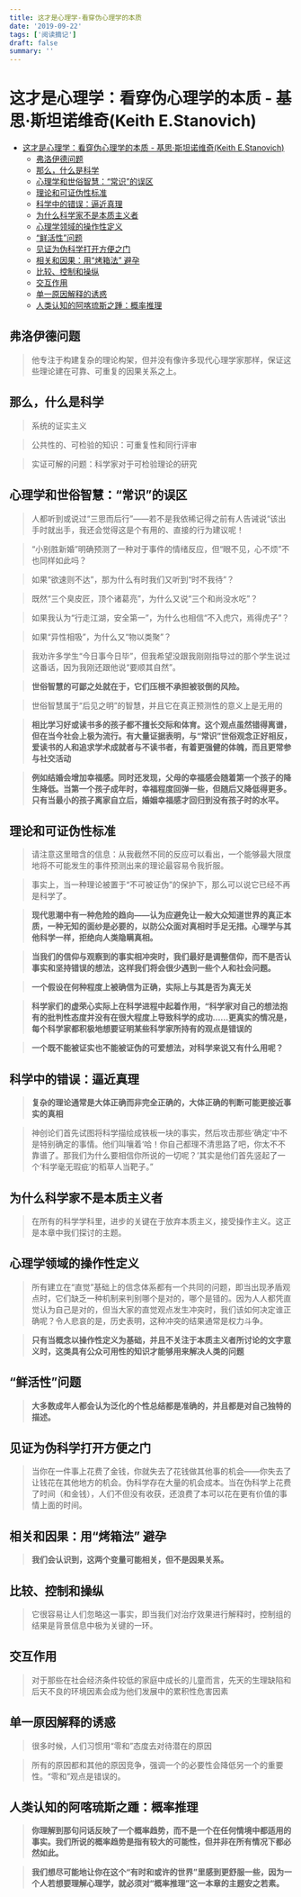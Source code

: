 ```yaml
---
title: 这才是心理学-看穿伪心理学的本质
date: '2019-09-22'
tags: ['阅读摘记']
draft: false
summary: ''
---
```


# 这才是心理学：看穿伪心理学的本质 - 基思·斯坦诺维奇(Keith E.Stanovich)

- [这才是心理学：看穿伪心理学的本质 - 基思·斯坦诺维奇(Keith E.Stanovich)](#%e8%bf%99%e6%89%8d%e6%98%af%e5%bf%83%e7%90%86%e5%ad%a6%e7%9c%8b%e7%a9%bf%e4%bc%aa%e5%bf%83%e7%90%86%e5%ad%a6%e7%9a%84%e6%9c%ac%e8%b4%a8---%e5%9f%ba%e6%80%9d%e6%96%af%e5%9d%a6%e8%af%ba%e7%bb%b4%e5%a5%87keith-estanovich)
  - [弗洛伊德问题](#%e5%bc%97%e6%b4%9b%e4%bc%8a%e5%be%b7%e9%97%ae%e9%a2%98)
  - [那么，什么是科学](#%e9%82%a3%e4%b9%88%e4%bb%80%e4%b9%88%e6%98%af%e7%a7%91%e5%ad%a6)
  - [心理学和世俗智慧：“常识”的误区](#%e5%bf%83%e7%90%86%e5%ad%a6%e5%92%8c%e4%b8%96%e4%bf%97%e6%99%ba%e6%85%a7%e5%b8%b8%e8%af%86%e7%9a%84%e8%af%af%e5%8c%ba)
  - [理论和可证伪性标准](#%e7%90%86%e8%ae%ba%e5%92%8c%e5%8f%af%e8%af%81%e4%bc%aa%e6%80%a7%e6%a0%87%e5%87%86)
  - [科学中的错误：逼近真理](#%e7%a7%91%e5%ad%a6%e4%b8%ad%e7%9a%84%e9%94%99%e8%af%af%e9%80%bc%e8%bf%91%e7%9c%9f%e7%90%86)
  - [为什么科学家不是本质主义者](#%e4%b8%ba%e4%bb%80%e4%b9%88%e7%a7%91%e5%ad%a6%e5%ae%b6%e4%b8%8d%e6%98%af%e6%9c%ac%e8%b4%a8%e4%b8%bb%e4%b9%89%e8%80%85)
  - [心理学领域的操作性定义](#%e5%bf%83%e7%90%86%e5%ad%a6%e9%a2%86%e5%9f%9f%e7%9a%84%e6%93%8d%e4%bd%9c%e6%80%a7%e5%ae%9a%e4%b9%89)
  - [“鲜活性”问题](#%e9%b2%9c%e6%b4%bb%e6%80%a7%e9%97%ae%e9%a2%98)
  - [见证为伪科学打开方便之门](#%e8%a7%81%e8%af%81%e4%b8%ba%e4%bc%aa%e7%a7%91%e5%ad%a6%e6%89%93%e5%bc%80%e6%96%b9%e4%be%bf%e4%b9%8b%e9%97%a8)
  - [相关和因果：用“烤箱法” 避孕](#%e7%9b%b8%e5%85%b3%e5%92%8c%e5%9b%a0%e6%9e%9c%e7%94%a8%e7%83%a4%e7%ae%b1%e6%b3%95-%e9%81%bf%e5%ad%95)
  - [比较、控制和操纵](#%e6%af%94%e8%be%83%e6%8e%a7%e5%88%b6%e5%92%8c%e6%93%8d%e7%ba%b5)
  - [交互作用](#%e4%ba%a4%e4%ba%92%e4%bd%9c%e7%94%a8)
  - [单一原因解释的诱惑](#%e5%8d%95%e4%b8%80%e5%8e%9f%e5%9b%a0%e8%a7%a3%e9%87%8a%e7%9a%84%e8%af%b1%e6%83%91)
  - [人类认知的阿喀琉斯之踵：概率推理](#%e4%ba%ba%e7%b1%bb%e8%ae%a4%e7%9f%a5%e7%9a%84%e9%98%bf%e5%96%80%e7%90%89%e6%96%af%e4%b9%8b%e8%b8%b5%e6%a6%82%e7%8e%87%e6%8e%a8%e7%90%86)

## 弗洛伊德问题

> 他专注于构建复杂的理论构架，但并没有像许多现代心理学家那样，保证这些理论建在可靠、可重复的因果关系之上。

## 那么，什么是科学

> 系统的证实主义

> 公共性的、可检验的知识：可重复性和同行评审

> 实证可解的问题：科学家对于可检验理论的研究

## 心理学和世俗智慧：“常识”的误区

> 人都听到或说过“三思而后行”——若不是我依稀记得之前有人告诫说“该出手时就出手，我还会觉得这是个有用的、直接的行为建议呢！

> “小别胜新婚”明确预测了一种对于事件的情绪反应，但“眼不见，心不烦”不也同样如此吗？

> 如果“欲速则不达”，那为什么有时我们又听到“时不我待”？

> 既然“三个臭皮匠，顶个诸葛亮”，为什么又说“三个和尚没水吃”？

> 如果我认为“行走江湖，安全第一”，为什么也相信“不入虎穴，焉得虎子”？

> 如果“异性相吸”，为什么又“物以类聚”？

> 我劝许多学生“今日事今日毕”，但我希望没跟我刚刚指导过的那个学生说过这番话，因为我刚还跟他说“要顺其自然”。

> **世俗智慧的可鄙之处就在于，它们压根不承担被驳倒的风险。**

> 世俗智慧属于“后见之明”的智慧，并且它在真正预测性的意义上是无用的

> **相比学习好或读书多的孩子都不擅长交际和体育。这个观点虽然错得离谱，但在当今社会上极为流行。有大量证据表明，与“常识”世俗观念正好相反，爱读书的人和追求学术成就者与不读书者，有着更强健的体魄，而且更常参与社交活动**

> **例如结婚会增加幸福感。同时还发现，父母的幸福感会随着第一个孩子的降生降低。当第一个孩子成年时，幸福程度回弹一些，但随后又降低得更多。只有当最小的孩子离家自立后，婚姻幸福感才回归到没有孩子时的水平。**

## 理论和可证伪性标准

> 请注意这里暗含的信息：从我截然不同的反应可以看出，一个能够最大限度地将不可能发生的事件预测出来的理论最容易令我折服。

> 事实上，当一种理论被置于“不可被证伪”的保护下，那么可以说它已经不再是科学了。

> **现代思潮中有一种危险的趋向——认为应避免让一般大众知道世界的真正本质，一种无知的面纱是必要的，以防公众面对真相时手足无措。心理学与其他科学一样，拒绝向人类隐瞒真相。**

> **当我们的信仰与观察到的事实相冲突时，我们最好是调整信仰，而不是否认事实和坚持错误的想法，这样我们将会很少遇到一些个人和社会问题。**

> **一个假设在何种程度上被确信为正确，实际上与其是否为真无关**

> **科学家们的虚荣心实际上在科学进程中起着作用，“科学家对自己的想法抱有的批判性态度并没有在很大程度上导致科学的成功……更真实的情况是，每个科学家都积极地想要证明某些科学家所持有的观点是错误的**

> **一个既不能被证实也不能被证伪的可爱想法，对科学来说又有什么用呢？**

## 科学中的错误：逼近真理

> **复杂的理论通常是大体正确而非完全正确的，大体正确的判断可能更接近事实的真相**

> 神创论们首先试图将科学描绘成铁板一块的事实，然后攻击那些‘确定’中不是特别确定的事情。他们叫嚷着‘哈！你自己都理不清思路了吧，你太不不靠谱了。那我们为什么要相信你所说的一切呢？’其实是他们首先竖起了一个‘科学毫无瑕疵’的稻草人当靶子。”

## 为什么科学家不是本质主义者

> 在所有的科学学科里，进步的关键在于放弃本质主义，接受操作主义。这正是本章中我们探讨的主题。

## 心理学领域的操作性定义

> 所有建立在“直觉”基础上的信念体系都有一个共同的问题，即当出现矛盾观点时，它们缺乏一种机制来判别哪个是对的，哪个是错的。因为人人都凭直觉认为自己是对的，但当大家的直觉观点发生冲突时，我们该如何决定谁正确呢？令人悲哀的是，历史表明，这种冲突的结果通常是权力斗争。

> **只有当概念以操作性定义为基础，并且不关注于本质主义者所讨论的文字意义时，这类具有公众可用性的知识才能够用来解决人类的问题**

## “鲜活性”问题

> **大多数成年人都会认为泛化的个性总结都是准确的，并且都是对自己独特的描述。**

## 见证为伪科学打开方便之门

> 当你在一件事上花费了金钱，你就失去了花钱做其他事的机会——你失去了让钱花在其他地方的机会。伪科学存在大量的机会成本。当在伪科学上花费了时间（和金钱），人们不但没有收获，还浪费了本可以花在更有价值的事情上面的时间。

## 相关和因果：用“烤箱法” 避孕

> **我们会认识到，这两个变量可能相关，但不是因果关系。**

## 比较、控制和操纵

> 它很容易让人们忽略这一事实，即当我们对治疗效果进行解释时，控制组的结果是背景信息中极为关键的一环。

## 交互作用

> 对于那些在社会经济条件较低的家庭中成长的儿童而言，先天的生理缺陷和后天不良的环境因素会成为他们发展中的累积性危害因素

## 单一原因解释的诱惑

> 很多时候，人们习惯用“零和”态度去对待潜在的原因

> 所有的原因都和其他的原因竞争，强调一个的必要性会降低另一个的重要性。“零和”观点是错误的。

## 人类认知的阿喀琉斯之踵：概率推理

> **你理解到那句问话反映了一个概率趋势，而不是一个在任何情境中都适用的事实。我们所说的概率趋势是指有较大的可能性，但并非在所有情况下都必然如此。**

> **我们想尽可能地让你在这个“有时和或许的世界”里感到更舒服一些，因为一个人若想要理解心理学，就必须对“概率推理”这一本章的主题安之若素。**
